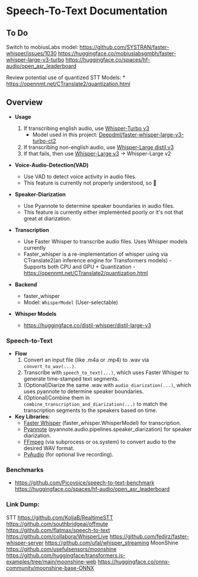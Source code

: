 # Speech-To-Text Documentation


## To Do
Switch to mobiusLabs model: https://github.com/SYSTRAN/faster-whisper/issues/1030
https://huggingface.co/mobiuslabsgmbh/faster-whisper-large-v3-turbo
https://huggingface.co/spaces/hf-audio/open_asr_leaderboard



Review potential use of quantized STT Models:
    * https://opennmt.net/CTranslate2/quantization.html

## Overview
- **Usage**
    1. If transcribing english audio, use [Whisper-Turbo v3](https://huggingface.co/openai/whisper-large-v3-turbo)
       * Model used in this project: [Deepdml/faster-whisper-large-v3-turbo-ct2](https://huggingface.co/deepdml/faster-whisper-large-v3-turbo-ct2)
    2. If transcribing non-english audio, use [Whisper-Large distil v3](https://huggingface.co/distil-whisper/distil-large-v3)
    3. If that fails, then use [Whisper-Large v3](https://huggingface.co/openai/whisper-large-v3) -> Whisper-Large v2
- **Voice-Audio-Detection(VAD)**
    - Use VAD to detect voice activity in audio files.
    - This feature is currently not properly understood, so :shrug:
- **Speaker-Diarization**
    - Use Pyannote to determine speaker boundaries in audio files.
    - This feature is currently either implemented poorly or it's not that great at diarization.
- **Transcription**
    - Use Faster Whisper to transcribe audio files. Uses Whisper models currently
    - Faster_whisper is a re-implementation of whisper using via CTranslate2(an inference engine for Transformers models)
          - Supports both CPU and GPU + Quantization
          - https://opennmt.net/CTranslate2/quantization.html

- **Backend**
  - faster_whisper
  - Model: `WhisperModel` (User-selectable)

- **Whisper Models**
  - https://huggingface.co/distil-whisper/distil-large-v3

### Speech-to-Text
- **Flow**
    1. Convert an input file (like .m4a or .mp4) to .wav via `convert_to_wav(...)`.
    2. Transcribe with `speech_to_text(...)`, which uses Faster Whisper to generate time-stamped text segments.
    3. (Optional)Diarize the same .wav with `audio_diarization(...)`, which uses pyannote to determine speaker boundaries.
    4. (Optional)Combine them in `combine_transcription_and_diarization(...)` to match the transcription segments to the speakers based on time.
- **Key Libraries:**
    - [Faster Whisper](https://github.com/SYSTRAN/faster-whisper) (faster_whisper.WhisperModel) for transcription.
    - [Pyannote](https://github.com/pyannote/pyannote-audio) (pyannote.audio.pipelines.speaker_diarization) for speaker diarization.
    - [FFmpeg](https://www.ffmpeg.org/) (via subprocess or os.system) to convert audio to the desired WAV format.
    - [PyAudio](https://people.csail.mit.edu/hubert/pyaudio/) (for optional live recording).


### Benchmarks
- https://github.com/Picovoice/speech-to-text-benchmark
https://huggingface.co/spaces/hf-audio/open_asr_leaderboard



### Link Dump:
STT
    https://github.com/KoljaB/RealtimeSTT
    https://github.com/southbridgeai/offmute
    https://github.com/flatmax/speech-to-text
    https://github.com/collabora/WhisperLive
    https://github.com/fedirz/faster-whisper-server
    https://github.com/ufal/whisper_streaming
    MoonShine
        https://github.com/usefulsensors/moonshine
        https://github.com/huggingface/transformers.js-examples/tree/main/moonshine-web
        https://huggingface.co/onnx-community/moonshine-base-ONNX
